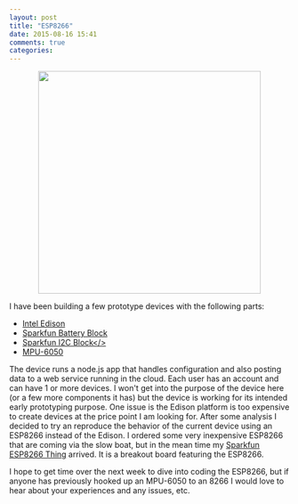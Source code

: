 ```yaml
---
layout: post
title: "ESP8266"
date: 2015-08-16 15:41
comments: true
categories: 
---
```


<img src="//cdn.shopify.com/s/files/1/0243/7593/products/ESP8266-3.530x397_large.jpg?v=1431993936"  style="height: 400px; display: block; margin: auto;">

I have been building a few prototype devices with the following parts:
- <a href="https://www.sparkfun.com/products/13024">Intel Edison</a>
- <a href="https://www.sparkfun.com/products/13037">Sparkfun Battery Block</a>
- <a href="https://www.sparkfun.com/products/13034">Sparkfun I2C Block</>
- <a href="http://www.amazon.com/gp/product/B00H1OYE4Q">MPU-6050</a>

The device runs a node.js app that handles configuration and also posting data to a web service running in the cloud. Each user has an account and can have 1 or more devices. I won't get into the purpose of the device here (or a few more components it has) but the device is working for its intended early prototyping purpose. One issue is the Edison platform is too expensive to create devices at the price point I am looking for. After some analysis I decided to try an reproduce the behavior of the current device using an ESP8266 instead of the Edison. I ordered some very inexpensive ESP8266 that are coming via the slow boat, but in the mean time my <a href="https://goo.gl/yCnruP">Sparkfun ESP8266 Thing</a> arrived. It is a breakout board featuring the ESP8266.

I hope to get time over the next week to dive into coding the ESP8266, but if anyone has previously hooked up an MPU-6050 to an 8266 I would love to hear about your experiences and any issues, etc.
